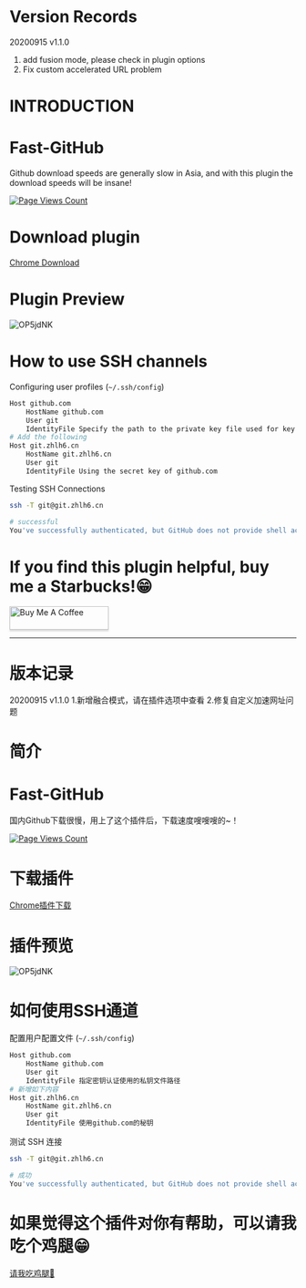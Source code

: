 # Version Records
20200915
v1.1.0
1. add fusion mode, please check in plugin options
2. Fix custom accelerated URL problem


# INTRODUCTION

# Fast-GitHub
Github download speeds are generally slow in Asia, and with this plugin the download speeds will be insane!

[![Page Views Count](https://badges.toozhao.com/badges/01EH1R0YMQANV1ACQXTEBK7JCN/green.svg)](https://badges.toozhao.com/badges/01EH1R0YMQANV1ACQXTEBK7JCN/green.svg "Get your own page views count badge on badges.toozhao.com")

# Download plugin
<a href="https://chrome.google.com/webstore/detail/github%E5%8A%A0%E9%80%9F/mfnkflidjnladnkldfonnaicljppahpg" target="_blank">Chrome Download</a>

# Plugin Preview

![OP5jdNK](https://i.imgur.com/OP5jdNK.png)



# How to use SSH channels

Configuring user profiles (`~/.ssh/config`)

```bash
Host github.com
	HostName github.com
	User git
	IdentityFile Specify the path to the private key file used for key authentication
# Add the following
Host git.zhlh6.cn
	HostName git.zhlh6.cn
	User git
	IdentityFile Using the secret key of github.com
```
Testing SSH Connections
```bash
ssh -T git@git.zhlh6.cn

# successful
You've successfully authenticated, but GitHub does not provide shell access
```
# If you find this plugin helpful, buy me a Starbucks!😁
<a href="https://www.buymeacoffee.com/fhefh2015" target="_blank"><img src="https://www.buymeacoffee.com/assets/img/custom_images/orange_img.png" alt="Buy Me A Coffee" style="height: 41px !important;width: 174px !important;box-shadow: 0px 3px 2px 0px rgba(190, 190, 190, 0.5) !important;-webkit-box-shadow: 0px 3px 2px 0px rgba(190, 190, 190, 0.5) !important;" ></a>

-----
# 版本记录
20200915
v1.1.0
1.新增融合模式，请在插件选项中查看
2.修复自定义加速网址问题

# 简介
# Fast-GitHub

国内Github下载很慢，用上了这个插件后，下载速度嗖嗖嗖的~！

[![Page Views Count](https://badges.toozhao.com/badges/01EH1R0YMQANV1ACQXTEBK7JCN/green.svg)](https://badges.toozhao.com/badges/01EH1R0YMQANV1ACQXTEBK7JCN/green.svg "Get your own page views count badge on badges.toozhao.com")

# 下载插件
<a href="https://chrome.google.com/webstore/detail/github%E5%8A%A0%E9%80%9F/mfnkflidjnladnkldfonnaicljppahpg" target="_blank">Chrome插件下载</a>

# 插件预览

![OP5jdNK](https://i.imgur.com/OP5jdNK.png)

# 如何使用SSH通道

配置用户配置文件 (`~/.ssh/config`)

```bash
Host github.com
	HostName github.com
	User git
	IdentityFile 指定密钥认证使用的私钥文件路径
# 新增如下内容
Host git.zhlh6.cn
	HostName git.zhlh6.cn
	User git
	IdentityFile 使用github.com的秘钥
```
测试 SSH 连接
```bash
ssh -T git@git.zhlh6.cn

# 成功
You've successfully authenticated, but GitHub does not provide shell access
```
# 如果觉得这个插件对你有帮助，可以请我吃个鸡腿😁
<a href="https://dun.mianbaoduo.com/@justdoit" target="_blank">请我吃鸡腿🍗</a>
